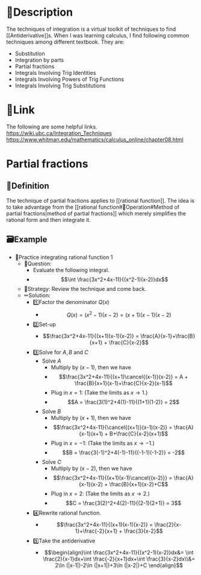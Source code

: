 # 📝Description
The techniques of integration is a virtual toolkit of techniques to find [[Antiderivative]]s. When I was learning calculus, I find following common techniques among different textbook. They are:
- Substitution
- Integration by parts
- Partial fractions
- Integrals Involving Trig Identities
- Integrals Involving Powers of Trig Functions
- Integrals Involving Trig Substitutions

# 🔗Link
The following are some helpful links.
https://wiki.ubc.ca/Integration_Techniques
https://www.whitman.edu/mathematics/calculus_online/chapter08.html


# Partial fractions
## 📝Definition
The technique of partial fractions applies to [[rational function]]. The idea is to take advantage from the [[rational function#💫Operation#Method of partial fractions|method of partial fractions]] which merely simplifies the rational form and then integrate it.

## 🗃Example
- 📂Practice integrating rational function 1
	- 💬Question:
		- Evaluate the following integral.
		- $$\int \frac{3x^2+4x-11}{(x^2-1)(x-2)}dx$$
	- 🏹Strategy: Review the technique and come back.
	- ✏Solution:
		- 1️⃣Factor the denominator $Q(x)$
			- $$Q(x) = (x^2-1)(x-2) = (x+1)(x-1)(x-2)$$
		- 2️⃣Set-up
			- $$\frac{3x^2+4x-11}{(x+1)(x-1)(x-2)} = \frac{A}{x-1}+\frac{B}{x+1} + \frac{C}{x-2}$$
		- 3️⃣Solve for $A,B$ and $C$
			- Solve $A$
				- Multiply by  $(x-1)$, then we have
				- $$\frac{3x^2+4x-11}{(x+1)\cancel{(x-1)}(x-2)} = A + \frac{B}{x+1}(x-1)+\frac{C}{x-2}(x-1)$$
				- Plug in $x=1$: (Take the limits as $x\to1$.)
				- $$A = \frac{3(1)^2+4(1)-11}{(1+1)(1-2)} = 2$$
			- Solve $B$
				- Multiply by  $(x+1)$, then we have
				- $$\frac{3x^2+4x-11}{\cancel{(x+1)}(x-1)(x-2)} = \frac{A}{x-1}(x+1) + B+\frac{C}{x-2}(x+1)$$
				- Plug in $x=-1$: (Take the limits as $x\to-1$.)
				- $$B = \frac{3(-1)^2+4(-1)-11}{(-1-1)(-1-2)} = -2$$
			- Solve $C$
				- Multiply by  $(x-2)$, then we have
				- $$\frac{3x^2+4x-11}{(x+1)(x-1)\cancel{(x-2)}} = \frac{A}{x-1}(x-2) + \frac{B}{x+1}(x-2)+C$$
				- Plug in $x=2$: (Take the limits as $x\to2$.)
				- $$C = \frac{3(2)^2+4(2)-11}{(2-1)(2+1)} = 3$$
		- 4️⃣Rewrite rational function.
			- $$\frac{3x^2+4x-11}{(x+1)(x-1)(x-2)} = \frac{2}{x-1}+\frac{-2}{x+1} + \frac{3}{x-2}$$
		- 5️⃣Take the antiderivative
			- $$\begin{align}\int \frac{3x^2+4x-11}{(x^2-1)(x-2)}dx&= \int \frac{2}{x-1}dx+\int \frac{-2}{x+1}dx+\int \frac{3}{x-2}dx\\&= 2\ln (|x-1|)-2\ln (|x+1|)+3\ln (|x-2|)+C
\end{align}$$

